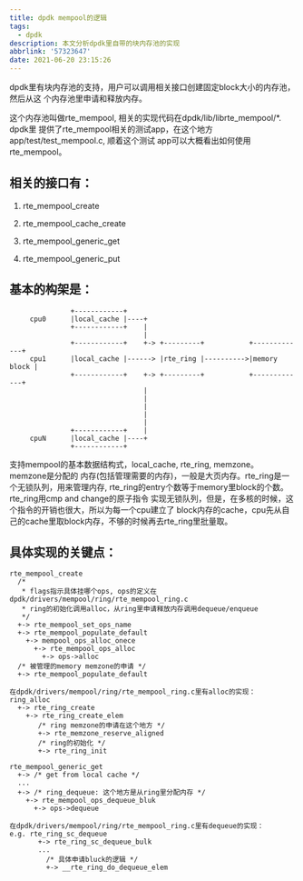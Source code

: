 ```yaml
---
title: dpdk mempool的逻辑
tags:
  - dpdk
description: 本文分析dpdk里自带的块内存池的实现
abbrlink: '57323647'
date: 2021-06-20 23:15:26
---
```


dpdk里有块内存池的支持，用户可以调用相关接口创建固定block大小的内存池，然后从这
个内存池里申请和释放内存。

这个内存池叫做rte_mempool, 相关的实现代码在dpdk/lib/librte_mempool/*. dpdk里
提供了rte_mempool相关的测试app，在这个地方app/test/test_mempool.c, 顺着这个测试
app可以大概看出如何使用rte_mempool。

相关的接口有：
-------------

1. rte_mempool_create

2. rte_mempool_cache_create

3. rte_mempool_generic_get

4. rte_mempool_generic_put

基本的构架是：
-------------
```
               +------------+
     cpu0      |local_cache |----+
               +------------+    |
                                 |
               +------------+    +-> +---------+           +-------------+
     cpu1      |local_cache |------> |rte_ring |---------->|memory block |
               +------------+    +-> +---------+           +-------------+
                                 |
                                 |
                                 |
                                 |
                                 |
               +------------+    |
     cpuN      |local_cache |----+
               +------------+
```
支持mempool的基本数据结构式，local_cache, rte_ring, memzone。memzone是分配的
内存(包括管理需要的内存)，一般是大页内存。rte_ring是一个无锁队列，用来管理内存,
rte_ring的entry个数等于memory里block的个数。rte_ring用cmp and change的原子指令
实现无锁队列，但是，在多核的时候，这个指令的开销也很大，所以为每一个cpu建立了
block内存的cache，cpu先从自己的cache里取block内存，不够的时候再去rte_ring里批量取。

具体实现的关键点：
-----------------
```
rte_mempool_create
  /*
   * flags指示具体挂哪个ops, ops的定义在dpdk/drivers/mempool/ring/rte_mempool_ring.c
   * ring的初始化调用alloc，从ring里申请释放内存调用dequeue/enqueue
   */
  +-> rte_mempool_set_ops_name
  +-> rte_mempool_populate_default
    +-> mempool_ops_alloc_onece
      +-> rte_mempool_ops_alloc
        +-> ops->alloc
  /* 被管理的memory memzone的申请 */
  +-> rte_mempool_populate_default 

在dpdk/drivers/mempool/ring/rte_mempool_ring.c里有alloc的实现：
ring_alloc
  +-> rte_ring_create
    +-> rte_ring_create_elem
       /* ring memzone的申请在这个地方 */
       +-> rte_memzone_reserve_aligned
       /* ring的初始化 */
       +-> rte_ring_init

rte_mempool_generic_get
  +-> /* get from local cache */
  ...
  +-> /* ring_dequeue: 这个地方是从ring里分配内存 */
    +-> rte_mempool_ops_dequeue_bluk
      +-> ops->dequeue

在dpdk/drivers/mempool/ring/rte_mempool_ring.c里有dequeue的实现：
e.g. rte_ring_sc_dequeue
       +-> rte_ring_sc_dequeue_bulk
       ...
         /* 具体申请bluck的逻辑 */
         +-> __rte_ring_do_dequeue_elem
```

